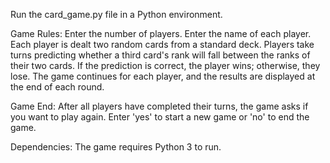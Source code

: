 Run the card_game.py file in a Python environment.

Game Rules:
Enter the number of players.
Enter the name of each player.
Each player is dealt two random cards from a standard deck.
Players take turns predicting whether a third card's rank will fall between the ranks of their two cards.
If the prediction is correct, the player wins; otherwise, they lose.
The game continues for each player, and the results are displayed at the end of each round.

Game End:
After all players have completed their turns, the game asks if you want to play again.
Enter 'yes' to start a new game or 'no' to end the game.

Dependencies:
The game requires Python 3 to run.
